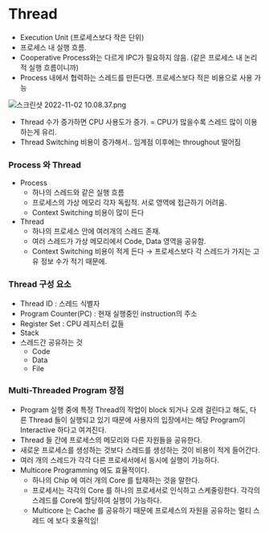 # Thread

- Execution Unit (프로세스보다 작은 단위)
- 프로세스 내 실행 흐름.
- Cooperative Process와는 다르게 IPC가 필요하지 않음. (같은 프로세스 내 논리적 실행 흐름이니까)
- Process 내에서 협력하는 스레드를 만든다면. 프로세스보다 적은 비용으로 사용 가능

![스크린샷 2022-11-02 10.08.37.png](https://s3-us-west-2.amazonaws.com/secure.notion-static.com/8a619723-2920-4966-a6ed-24d5cf910a54/%E1%84%89%E1%85%B3%E1%84%8F%E1%85%B3%E1%84%85%E1%85%B5%E1%86%AB%E1%84%89%E1%85%A3%E1%86%BA_2022-11-02_10.08.37.png)

- Thread 수가 증가하면 CPU 사용도가 증가. = CPU가 많을수록 스레드 많이 이용하는게 유리.
- Thread Switching 비용이 증가해서.. 임계점 이후에는 throughout 떨어짐

### Process 와 Thread

- Process
  - 하나의 스레드와 같은 실행 흐름
  - 프로세스의 가상 메모리 각자 독립적. 서로 영역에 접근하기 어려움.
  - Context Switching 비용이 많이 든다
- Thread
  - 하나의 프로세스 안에 여러개의 스레드 존재.
  - 여러 스레드가 가상 메모리에서 Code, Data 영역을 공유함.
  - Context Switching 비용이 적게 든다 → 프로세스보다 각 스레드가 가지는 고유 정보 수가 적기 때문에.

### Thread 구성 요소

- Thread ID : 스레드 식별자
- Program Counter(PC) : 현재 실행중인 instruction의 주소
- Register Set : CPU 레지스터 값들
- Stack
- 스레드간 공유하는 것
  - Code
  - Data
  - File

### Multi-Threaded Program 장점

- Program 실행 중에 특정 Thread의 작업이 block 되거나 오래 걸린다고 해도, 다른 Thread 들이 실행되고 있기 때문에 사용자의 입장에서는 해당 Program이 Interactive 하다고 여겨진다.
- Thread 들 간에 프로세스의 메모리와 다른 자원들을 공유한다.
- 새로운 프로세스를 생성하는 것보다 스레드를 생성하는 것이 비용이 적게 들어간다.
- 여러 개의 스레드가 각각 다른 프로세서에서 동시에 실행이 가능하다.
- Multicore Programming 에도 효율적이다.
  - 하나의 Chip 에 여러 개의 Core 를 탑재하는 것을 말한다.
  - 프로세서는 각각의 Core 를 하나의 프로세서로 인식하고 스케줄링한다. 각각의 스레드를 Core에 할당하여 실행이 가능하다.
  - Multicore 는 Cache 를 공유하기 때문에 프로세스의 자원을 공유하는 멀티 스레드 에 보다 호율적임!